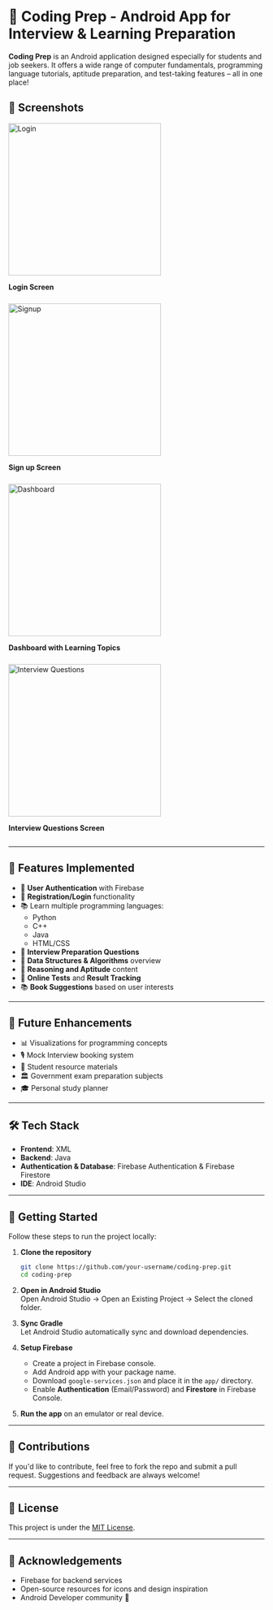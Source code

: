 
# 🚀 Coding Prep - Android App for Interview & Learning Preparation

**Coding Prep** is an Android application designed especially for students and job seekers. It offers a wide range of computer fundamentals, programming language tutorials, aptitude preparation, and test-taking features – all in one place!

## 📸 Screenshots

<div style="display: flex; gap: 10px; flex-wrap: wrap;">
  <div>
    <img src="images/login.png" alt="Login" width="300"/>
    <p><strong>Login Screen</strong></p>
  </div>
  <div>
    <img src="images/signup.png" alt="Signup" width="300"/>
    <p><strong>Sign up Screen</strong></p>
  </div>
  <div>
    <img src="images/home.png" alt="Dashboard" width="300"/>
    <p><strong>Dashboard with Learning Topics</strong></p>
  </div>
  <div>
    <img src="images/extra.png" alt="Interview Questions" width="300"/>
    <p><strong>Interview Questions Screen</strong></p>
  </div>
</div>



---

## 📱 Features Implemented

- 🔐 **User Authentication** with Firebase
- 📝 **Registration/Login** functionality
- 📚 Learn multiple programming languages:
  - Python
  - C++
  - Java
  - HTML/CSS
- 📘 **Interview Preparation Questions**
- 🧠 **Data Structures & Algorithms** overview
- 📖 **Reasoning and Aptitude** content
- 🧪 **Online Tests** and **Result Tracking**
- 📚 **Book Suggestions** based on user interests

---

## 🔮 Future Enhancements

- 📊 Visualizations for programming concepts  
- 🎙️ Mock Interview booking system  
- 🧾 Student resource materials  
- 🏛️ Government exam preparation subjects  
- 🎓 Personal study planner  

---

## 🛠️ Tech Stack

- **Frontend**: XML  
- **Backend**: Java  
- **Authentication & Database**: Firebase Authentication & Firebase Firestore  
- **IDE**: Android Studio  

---

## 🚀 Getting Started

Follow these steps to run the project locally:

1. **Clone the repository**  
   ```bash
   git clone https://github.com/your-username/coding-prep.git
   cd coding-prep
   ```

2. **Open in Android Studio**  
   Open Android Studio → Open an Existing Project → Select the cloned folder.

3. **Sync Gradle**  
   Let Android Studio automatically sync and download dependencies.

4. **Setup Firebase**  
   - Create a project in Firebase console.
   - Add Android app with your package name.
   - Download `google-services.json` and place it in the `app/` directory.
   - Enable **Authentication** (Email/Password) and **Firestore** in Firebase Console.

5. **Run the app** on an emulator or real device.

---

## 🤝 Contributions

If you'd like to contribute, feel free to fork the repo and submit a pull request. Suggestions and feedback are always welcome!

---

## 📄 License

This project is under the [MIT License](LICENSE).

---

## 🙌 Acknowledgements

- Firebase for backend services  
- Open-source resources for icons and design inspiration  
- Android Developer community 💙
